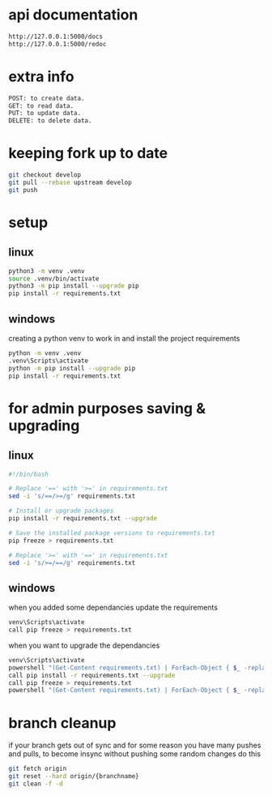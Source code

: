 # api documentation
```sh
http://127.0.0.1:5000/docs
http://127.0.0.1:5000/redoc
```
# extra info
```sh
POST: to create data.
GET: to read data.
PUT: to update data.
DELETE: to delete data.
```
# keeping fork up to date
```sh
git checkout develop
git pull --rebase upstream develop
git push
```
# setup
## linux
```sh
python3 -m venv .venv
source .venv/bin/activate
python3 -m pip install --upgrade pip
pip install -r requirements.txt
```
## windows
creating a python venv to work in and install the project requirements
```sh
python -m venv .venv
.venv\Scripts\activate
python -m pip install --upgrade pip
pip install -r requirements.txt
```
# for admin purposes saving & upgrading
## linux
```sh
#!/bin/bash

# Replace '==' with '>=' in requirements.txt
sed -i 's/==/>=/g' requirements.txt

# Install or upgrade packages
pip install -r requirements.txt --upgrade

# Save the installed package versions to requirements.txt
pip freeze > requirements.txt

# Replace '>=' with '==' in requirements.txt
sed -i 's/>=/==/g' requirements.txt
```
## windows
when you added some dependancies update the requirements
```sh
venv\Scripts\activate
call pip freeze > requirements.txt
```
when you want to upgrade the dependancies
```sh
venv\Scripts\activate
powershell "(Get-Content requirements.txt) | ForEach-Object { $_ -replace '==', '>=' } | Set-Content requirements.txt"
call pip install -r requirements.txt --upgrade
call pip freeze > requirements.txt
powershell "(Get-Content requirements.txt) | ForEach-Object { $_ -replace '>=', '==' } | Set-Content requirements.txt"
```
# branch cleanup
if your branch gets out of sync and for some reason you have many pushes and pulls, to become insync without pushing some random changes do this
```sh
git fetch origin
git reset --hard origin/{branchname}
git clean -f -d
```